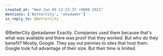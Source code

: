 ```yaml
---
created_at: "Wed Jun 09 12:22:37 +0000 2021"
mentions: ['BetterCity', 'ekadamer']
in_reply_to: @BetterCity
---
```


@BetterCity @ekadamer Exactly. Companies used them because that's what was available and there was proof that they worked. But who do they benefit? Mostly, Google. They pay out pennies to sites that host them. Google took full advantage of their size. But their time is limited.